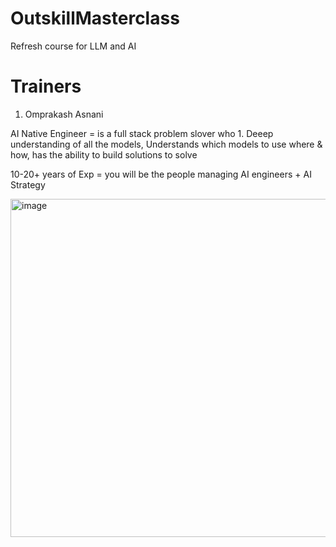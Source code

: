 # OutskillMasterclass
Refresh course for LLM and AI 

# Trainers
1. Omprakash Asnani

AI Native Engineer = is a full stack problem slover who 1. Deeep understanding of all the models, Understands which models to use where & how, has the ability to build solutions to solve 

10-20+ years of Exp = you will be the people managing AI engineers + AI Strategy

<img width="1043" height="541" alt="image" src="https://github.com/user-attachments/assets/911b33be-13f7-4eb5-b3d5-85d1d501e1dc" />




